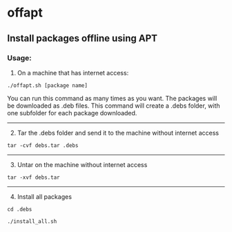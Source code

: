 # offapt
Install packages offline using APT
---

### Usage:

1. On a machine that has internet access:

`./offapt.sh [package name]`

You can run this command as many times as you want. The packages will be downloaded as .deb files.
This command will create a .debs folder, with one subfolder for each package downloaded.

---

2. Tar the .debs folder and send it to the machine without internet access

`tar -cvf debs.tar .debs`

---

3. Untar on the machine without internet access

`tar -xvf debs.tar`

---

4. Install all packages

`cd .debs`

`./install_all.sh`
